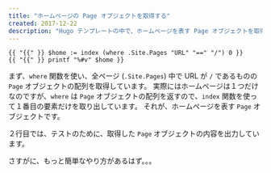 ```yaml
---
title: "ホームページの Page オブジェクトを取得する"
created: 2017-12-22
description: "Hugo テンプレートの中で、ホームページを表す Page オブジェクトを取得する方法です。"
---
```


~~~
{{ "{{" }} $home := index (where .Site.Pages "URL" "==" "/") 0 }}
{{ "{{" }} printf "%#v" $home }}
~~~

まず、`where` 関数を使い、全ページ (`.Site.Pages`) 中で URL が `/` であるものの `Page` オブジェクトの配列を取得しています。
実際にはホームページは１つだけなのですが、`where` は `Page` オブジェクトの配列を返すので、`index` 関数を使って１番目の要素だけを取り出しています。
それが、ホームページを表す `Page` オブジェクトです。

２行目では、テストのために、取得した `Page` オブジェクトの内容を出力しています。

さすがに、もっと簡単なやり方があるはず。。。


